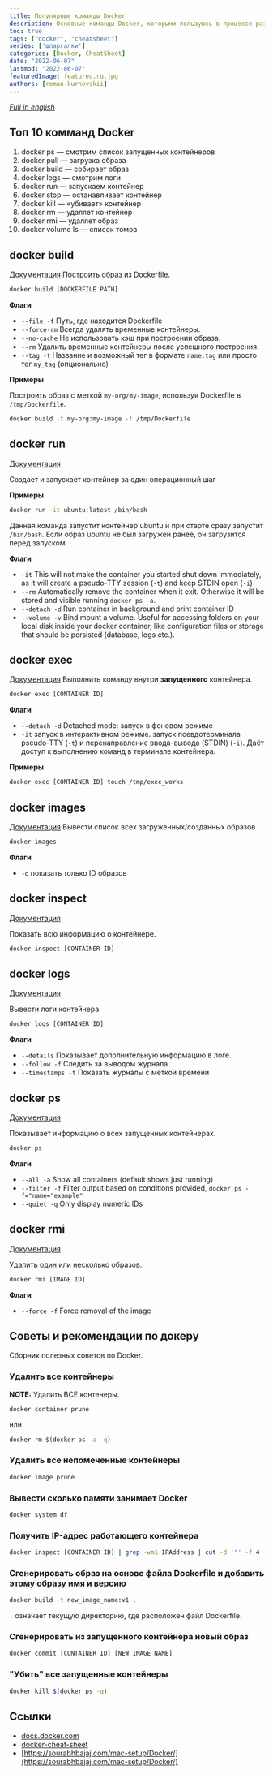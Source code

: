 ```yaml
---
title: Популярные команды Docker
description: Основные команды Docker, которыми пользуюсь в процессе разработки.
toc: true
tags: ["docker", "cheatsheet"]
series: ['шпаргалки']
categories: [Docker, CheatSheet]
date: "2022-06-07"
lastmod: "2022-06-07"
featuredImage: featured.ru.jpg
authors: [roman-kurnovskii]
---
```


*[Full in english](http://localhost:1313/en/posts/docker-commands/)*

## Топ 10 комманд Docker
1. docker ps — смотрим список запущенных контейнеров
2. docker pull — загрузка образа
3. docker build — собирает образ
4. docker logs — смотрим логи
5. docker run — запускаем контейнер
6. docker stop — останавливает контейнер
7. docker kill — «убивает» контейнер
8. docker rm — удаляет контейнер
9. docker rmi — удаляет образ
10. docker volume ls — список томов

## docker build
[Документация](https://docs.docker.com/engine/reference/commandline/build/)
Построить образ из Dockerfile.

```sh
docker build [DOCKERFILE PATH]
```

**Флаги**

- `--file -f` Путь, где находится Dockerfile
- `--force-rm` Всегда удалять временные контейнеры.
- `--no-cache` Не использовать кэш при построении образа.
- `--rm` Удалить временные контейнеры после успешного построения.
- `--tag -t` Название и возможный тег в формате `name:tag` или просто тег `my_tag` (опционально)

**Примеры**

Построить образ с меткой `my-org/my-image`, используя Dockerfile в `/tmp/Dockerfile`.

```sh
docker build -t my-org:my-image -f /tmp/Dockerfile
```

## docker run
[Документация](https://docs.docker.com/engine/reference/commandline/run/)

Создает и запускает контейнер за один операционный шаг

**Примеры**

```sh
docker run -it ubuntu:latest /bin/bash
```
Данная команда запустит контейнер ubuntu и при старте сразу запустит `/bin/bash`. Если  образ ubuntu не был загружен ранее, он загрузится перед запуском.

**Флаги**

- `-it` This will not make the container you started shut down immediately, as
it will create a pseudo-TTY session (`-t`) and keep STDIN open (`-i`)
- `--rm` Automatically remove the container when it exit. Otherwise it will be
stored and visible running `docker ps -a`.
- `--detach -d` Run container in background and print container ID
- `--volume -v` Bind mount a volume. Useful for accessing folders on your local
disk inside your docker container, like configuration files or storage that
should be persisted (database, logs etc.).

## docker exec
[Документация](https://docs.docker.com/engine/reference/commandline/exec/)
Выполнить команду внутри **запущенного** контейнера.

```sh
docker exec [CONTAINER ID]
```
**Флаги**

- `--detach -d` Detached mode: запуск в фоновом режиме
- `-it` запуск в интерактивном режиме. запуск псевдотерминала pseudo-TTY  (`-t`) и перенаправление ввода-вывода (STDIN) (`-i`). Даёт доступ к выполнению команд в терминале контейнера.

**Примеры**

```sh
docker exec [CONTAINER ID] touch /tmp/exec_works
```
## docker images
[Документация](https://docs.docker.com/engine/reference/commandline/images/)
Вывести список всех загруженных/созданных образов

```sh
docker images
```

**Флаги**

- `-q` показать только ID образов

## docker inspect
[Документация](https://docs.docker.com/engine/reference/commandline/inspect)

Показать всю информацию о контейнере.

```sh
docker inspect [CONTAINER ID]
```

## docker logs
[Документация](https://docs.docker.com/engine/reference/commandline/logs/)

Вывести логи контейнера.

```sh
docker logs [CONTAINER ID]
```

**Флаги**

- `--details`  Показывает дополнительную информацию в логе.
- `--follow -f` Следить за выводом журнала
- `--timestamps -t` Показать журналы с меткой времени

## docker ps
[Документация](https://docs.docker.com/engine/reference/commandline/ps/)

Показывает информацию о всех запущенных контейнерах.


```sh
docker ps
```

**Флаги**

- `--all -a` Show all containers (default shows just running)
- `--filter -f` Filter output based on conditions provided, `docker ps -f="name="example"`
- `--quiet -q` Only display numeric IDs

## docker rmi
[Документация](https://docs.docker.com/engine/reference/commandline/rmi/)

Удалить один или несколько образов.

```sh
docker rmi [IMAGE ID]
```

**Флаги**

- `--force -f` Force removal of the image


## Советы и рекомендации по докеру

Сборник полезных советов по Docker.

### Удалить все контейнеры

**NOTE:** Удалить ВСЕ контенеры.

```sh
docker container prune
```

или

```sh
docker rm $(docker ps -a -q)
```

### Удалить все непомеченные контейнеры

```sh
docker image prune
```


### Вывести сколько памяти занимает Docker

```sh
docker system df
```

### Получить IP-адрес работающего контейнера

```sh
docker inspect [CONTAINER ID] | grep -wm1 IPAddress | cut -d '"' -f 4
```

### Сгенерировать образ на основе файла Dockerfile и добавить этому образу имя и версию
  
```sh
docker build -t new_image_name:v1 .
```

`.` означает текущую директорию, где расположен файл Dockerfile.

### Сгенерировать из запущенного контейнера новый образ
  
```sh
docker commit [CONTAINER ID] [NEW IMAGE NAME]
```

### "Убить" все запущенные контейнеры

```sh
docker kill $(docker ps -q)
```

## Ссылки

- [docs.docker.com](https://docs.docker.com/engine/reference/run/)
- [docker-cheat-sheet](https://github.com/wsargent/docker-cheat-sheet)
- [https://sourabhbajaj.com/mac-setup/Docker/](https://sourabhbajaj.com/mac-setup/Docker/)

